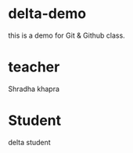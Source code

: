 # delta-demo
this is a demo for Git &amp; Github class.

# teacher
Shradha khapra

# Student
delta student